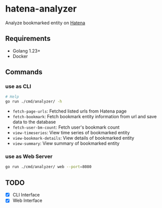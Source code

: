 # hatena-analyzer

Analyze bookmarked entity on [Hatena](https://b.hatena.ne.jp/hotentry/all)

## Requirements

- Golang 1.23+
- Docker

## Commands

### use as CLI

```sh
# Help
go run ./cmd/analyzer/ -h
```

- `fetch-page-urls`: Fetched listed urls from Hatena page
- `fetch-bookmark`: Fetch bookmark entity information from url and save data to the database
- `fetch-user-bm-count`: Fetch user's bookmark count
- `view-timeseries`: View time series of bookmarked entity
- `view-bookmark-details`: View details of bookmarked entity
- `view-summary`: View summary of bookmarked entity

### use as Web Server

```sh
go run ./cmd/analyzer/ web --port=8080
```

## TODO

- [x] CLI Interface
- [x] Web Interface
